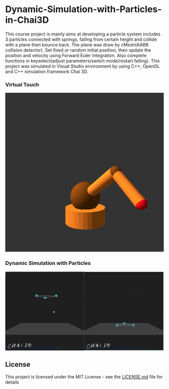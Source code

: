 # Dynamic-Simulation-with-Particles-in-Chai3D
This course project is mainly aims at developing a particle system includes 3 particles connected with springs, falling from certain height and collide with a plane then bounce back. The plane was draw by cMesh(AABB collision detector). Set fixed or random initial position, then update the position and velocity using Forward Euler Integration. Also complete functions in keyselect(adjust parameters/switch mode/restart falling). This project was simulated in Visual Studio environment by using C++, OpenGL and C++ simulation framework Chai 3D.

### Virtual Touch
![VirtualTouch](https://github.com/weekendchow/Dynamic-Simulation-with-Particles-in-Chai3D/blob/master/images/VirtualTouch.png)

### Dynamic Simulation with Particles
![DynamicSimulationwithParticles](https://github.com/weekendchow/Dynamic-Simulation-with-Particles-in-Chai3D/blob/master/images/DynamicSimulationwithParticles.png)



## License

This project is licensed under the MIT License - see the [LICENSE.md](LICENSE.md) file for details
